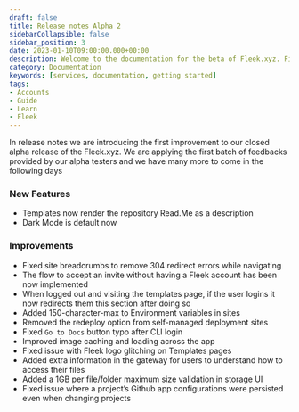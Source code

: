 ```yaml
---
draft: false
title: Release notes Alpha 2
sidebarCollapsible: false
sidebar_position: 3
date: 2023-01-10T09:00:00.000+00:00
description: Welcome to the documentation for the beta of Fleek.xyz. Find all the information of our close alpha release here. 
category: Documentation
keywords: [services, documentation, getting started]
tags:
- Accounts
- Guide
- Learn
- Fleek
---
```


In release notes we are introducing the first improvement to our closed alpha release of the Fleek.xyz. We are applying the first batch of feedbacks provided by our alpha testers and we have many more to come in the following days

### New Features

- Templates now render the repository Read.Me as a description
- Dark Mode is default now

### Improvements

- Fixed site breadcrumbs to remove 304 redirect errors while navigating
- The flow to accept an invite without having a Fleek account has been now implemented
- When logged out and visiting the templates page, if the user logins it now redirects them this section after doing so
- Added 150-character-max to Environment variables in sites
- Removed the redeploy option from self-managed deployment sites
- Fixed `Go to Docs` button typo after CLI login
- Improved image caching and loading across the app
- Fixed issue with Fleek logo glitching on Templates pages
- Added extra information in the gateway for users to understand how to access their files
- Added a 1GB per file/folder maximum size validation in storage UI
- Fixed issue where a project’s Github app configurations were persisted even when changing projects
